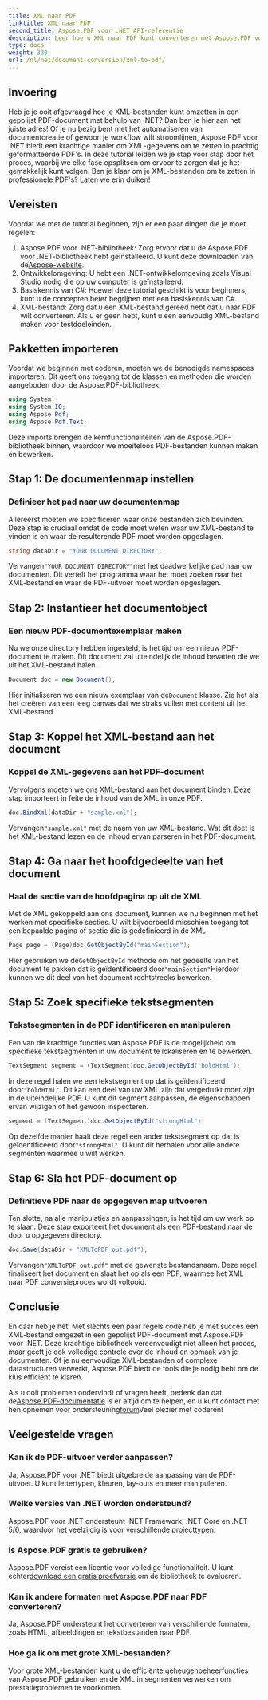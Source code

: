 ```yaml
---
title: XML naar PDF
linktitle: XML naar PDF
second_title: Aspose.PDF voor .NET API-referentie
description: Leer hoe u XML naar PDF kunt converteren met Aspose.PDF voor .NET in deze uitgebreide stapsgewijze zelfstudie, compleet met codevoorbeelden en gedetailleerde uitleg.
type: docs
weight: 330
url: /nl/net/document-conversion/xml-to-pdf/
---
```

## Invoering

Heb je je ooit afgevraagd hoe je XML-bestanden kunt omzetten in een gepolijst PDF-document met behulp van .NET? Dan ben je hier aan het juiste adres! Of je nu bezig bent met het automatiseren van documentcreatie of gewoon je workflow wilt stroomlijnen, Aspose.PDF voor .NET biedt een krachtige manier om XML-gegevens om te zetten in prachtig geformatteerde PDF's. In deze tutorial leiden we je stap voor stap door het proces, waarbij we elke fase opsplitsen om ervoor te zorgen dat je het gemakkelijk kunt volgen. Ben je klaar om je XML-bestanden om te zetten in professionele PDF's? Laten we erin duiken!

## Vereisten

Voordat we met de tutorial beginnen, zijn er een paar dingen die je moet regelen:

1.  Aspose.PDF voor .NET-bibliotheek: Zorg ervoor dat u de Aspose.PDF voor .NET-bibliotheek hebt geïnstalleerd. U kunt deze downloaden van de[Aspose-website](https://releases.aspose.com/pdf/net/).
2. Ontwikkelomgeving: U hebt een .NET-ontwikkelomgeving zoals Visual Studio nodig die op uw computer is geïnstalleerd.
3. Basiskennis van C#: Hoewel deze tutorial geschikt is voor beginners, kunt u de concepten beter begrijpen met een basiskennis van C#.
4. XML-bestand: Zorg dat u een XML-bestand gereed hebt dat u naar PDF wilt converteren. Als u er geen hebt, kunt u een eenvoudig XML-bestand maken voor testdoeleinden.

## Pakketten importeren

Voordat we beginnen met coderen, moeten we de benodigde namespaces importeren. Dit geeft ons toegang tot de klassen en methoden die worden aangeboden door de Aspose.PDF-bibliotheek.

```csharp
using System;
using System.IO;
using Aspose.Pdf;
using Aspose.Pdf.Text;
```

Deze imports brengen de kernfunctionaliteiten van de Aspose.PDF-bibliotheek binnen, waardoor we moeiteloos PDF-bestanden kunnen maken en bewerken.

## Stap 1: De documentenmap instellen

### Definieer het pad naar uw documentenmap

Allereerst moeten we specificeren waar onze bestanden zich bevinden. Deze stap is cruciaal omdat de code moet weten waar uw XML-bestand te vinden is en waar de resulterende PDF moet worden opgeslagen.

```csharp
string dataDir = "YOUR DOCUMENT DIRECTORY";
```

 Vervangen`"YOUR DOCUMENT DIRECTORY"`met het daadwerkelijke pad naar uw documenten. Dit vertelt het programma waar het moet zoeken naar het XML-bestand en waar de PDF-uitvoer moet worden opgeslagen.

## Stap 2: Instantieer het documentobject

### Een nieuw PDF-documentexemplaar maken

Nu we onze directory hebben ingesteld, is het tijd om een nieuw PDF-document te maken. Dit document zal uiteindelijk de inhoud bevatten die we uit het XML-bestand halen.

```csharp
Document doc = new Document();
```

 Hier initialiseren we een nieuw exemplaar van de`Document` klasse. Zie het als het creëren van een leeg canvas dat we straks vullen met content uit het XML-bestand.

## Stap 3: Koppel het XML-bestand aan het document

### Koppel de XML-gegevens aan het PDF-document

Vervolgens moeten we ons XML-bestand aan het document binden. Deze stap importeert in feite de inhoud van de XML in onze PDF.

```csharp
doc.BindXml(dataDir + "sample.xml");
```

 Vervangen`"sample.xml"` met de naam van uw XML-bestand. Wat dit doet is het XML-bestand lezen en de inhoud ervan parseren in het PDF-document.

## Stap 4: Ga naar het hoofdgedeelte van het document

### Haal de sectie van de hoofdpagina op uit de XML

Met de XML gekoppeld aan ons document, kunnen we nu beginnen met het werken met specifieke secties. U wilt bijvoorbeeld misschien toegang tot een bepaalde pagina of sectie die is gedefinieerd in de XML.

```csharp
Page page = (Page)doc.GetObjectById("mainSection");
```

 Hier gebruiken we de`GetObjectById` methode om het gedeelte van het document te pakken dat is geïdentificeerd door`"mainSection"`Hierdoor kunnen we dit deel van het document rechtstreeks bewerken.

## Stap 5: Zoek specifieke tekstsegmenten

### Tekstsegmenten in de PDF identificeren en manipuleren

Een van de krachtige functies van Aspose.PDF is de mogelijkheid om specifieke tekstsegmenten in uw document te lokaliseren en te bewerken.

```csharp
TextSegment segment = (TextSegment)doc.GetObjectById("boldHtml");
```

 In deze regel halen we een tekstsegment op dat is geïdentificeerd door`"boldHtml"`. Dit kan een deel van uw XML zijn dat vetgedrukt moet zijn in de uiteindelijke PDF. U kunt dit segment aanpassen, de eigenschappen ervan wijzigen of het gewoon inspecteren.

```csharp
segment = (TextSegment)doc.GetObjectById("strongHtml");
```

 Op dezelfde manier haalt deze regel een ander tekstsegment op dat is geïdentificeerd door`"strongHtml"`. U kunt dit herhalen voor alle andere segmenten waarmee u wilt werken.

## Stap 6: Sla het PDF-document op

### Definitieve PDF naar de opgegeven map uitvoeren

Ten slotte, na alle manipulaties en aanpassingen, is het tijd om uw werk op te slaan. Deze stap exporteert het document als een PDF-bestand naar de door u opgegeven directory.

```csharp
doc.Save(dataDir + "XMLToPDF_out.pdf");
```

 Vervangen`"XMLToPDF_out.pdf"` met de gewenste bestandsnaam. Deze regel finaliseert het document en slaat het op als een PDF, waarmee het XML naar PDF conversieproces wordt voltooid.

## Conclusie

En daar heb je het! Met slechts een paar regels code heb je met succes een XML-bestand omgezet in een gepolijst PDF-document met Aspose.PDF voor .NET. Deze krachtige bibliotheek vereenvoudigt niet alleen het proces, maar geeft je ook volledige controle over de inhoud en opmaak van je documenten. Of je nu eenvoudige XML-bestanden of complexe datastructuren verwerkt, Aspose.PDF biedt de tools die je nodig hebt om de klus efficiënt te klaren.

 Als u ooit problemen ondervindt of vragen heeft, bedenk dan dat de[Aspose.PDF-documentatie](https://reference.aspose.com/pdf/net/) is er altijd om te helpen, en u kunt contact met hen opnemen voor ondersteuning[forum](https://forum.aspose.com/c/pdf/10)Veel plezier met coderen!

## Veelgestelde vragen

### Kan ik de PDF-uitvoer verder aanpassen?
Ja, Aspose.PDF voor .NET biedt uitgebreide aanpassing van de PDF-uitvoer. U kunt lettertypen, kleuren, lay-outs en meer manipuleren.

### Welke versies van .NET worden ondersteund?
Aspose.PDF voor .NET ondersteunt .NET Framework, .NET Core en .NET 5/6, waardoor het veelzijdig is voor verschillende projecttypen.

### Is Aspose.PDF gratis te gebruiken?
 Aspose.PDF vereist een licentie voor volledige functionaliteit. U kunt echter[download een gratis proefversie](https://releases.aspose.com/) om de bibliotheek te evalueren.

### Kan ik andere formaten met Aspose.PDF naar PDF converteren?
Ja, Aspose.PDF ondersteunt het converteren van verschillende formaten, zoals HTML, afbeeldingen en tekstbestanden naar PDF.

### Hoe ga ik om met grote XML-bestanden?
Voor grote XML-bestanden kunt u de efficiënte geheugenbeheerfuncties van Aspose.PDF gebruiken en de XML in segmenten verwerken om prestatieproblemen te voorkomen.